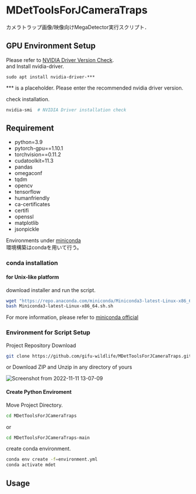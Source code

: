 # MDetToolsForJCameraTraps

カメラトラップ画像/映像向けMegaDetector実行スクリプト．

## GPU Environment Setup

Please refer to [NVIDIA Driver Version Check](https://www.nvidia.com/Download/index.aspx?lang=en-us).  
and Install nvidia-driver.
```
sudo apt install nvidia-driver-***
```
*** is a placeholder. Please enter the recommended nvidia driver version.  

check installation.
```bash
nvidia-smi  # NVIDIA Driver installation check
```

## Requirement

- python=3.9
- pytorch-gpu==1.10.1
- torchvision==0.11.2
- cudatoolkit=11.3
- pandas
- omegaconf
- tqdm
- opencv
- tensorflow
- humanfriendly
- ca-certificates
- certifi
- openssl
- matplotlib
- jsonpickle

Environments under [miniconda](https://docs.conda.io/en/latest/miniconda.html)  
環境構築はcondaを用いて行う。  

### conda installation
#### for Unix-like platform

download installer and run the script.  
```bash
wget "https://repo.anaconda.com/miniconda/Miniconda3-latest-Linux-x86_64.sh"
bash Miniconda3-latest-Linux-x86_64.sh.sh
```

For more information, please refer to [miniconda official](https://docs.conda.io/en/latest/miniconda.html)   

### Environment for Script Setup

Project Repository Download

```bash
git clone https://github.com/gifu-wildlife/MDetToolsForJCameraTraps.git
```

or Download ZIP and Unzip in any directory of yours

![Screenshot from 2022-11-11 13-07-09](https://user-images.githubusercontent.com/50891743/201261079-74254fd8-ce4f-4a0f-9085-3a5209d40f7c.png)

#### Create Python Enviroment

Move Project Directory.

```bash
cd MDetToolsForJCameraTraps
```

or

```bash
cd MDetToolsForJCameraTraps-main
```

create conda environment.

```bash
conda env create -f=environment.yml
conda activate mdet
```

## Usage

